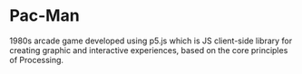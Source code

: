# Pac-Man

1980s arcade game developed using p5.js which is JS client-side library for creating graphic and interactive experiences, based on the core principles of Processing.
